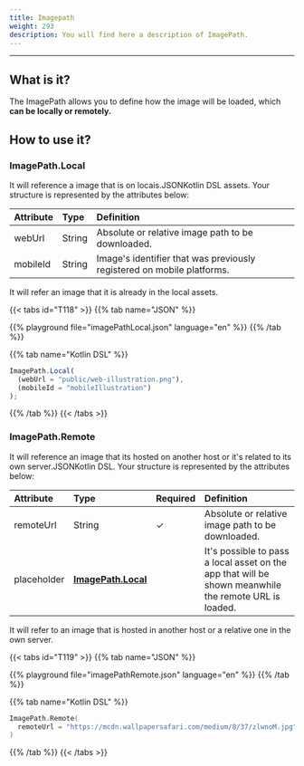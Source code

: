 ```yaml
---
title: Imagepath
weight: 293
description: You will find here a description of ImagePath.
---
```


---

## What is it?

The ImagePath allows you to define how the image will be loaded, which **can be locally or remotely.**

## How to use it?

### ImagePath.Local

It will reference a image that is on locais.JSONKotlin DSL assets. Your structure is represented by the attributes below:

| **Attribute** | **Type** | **Definition**                                                         |
| :------------ | :------- | :--------------------------------------------------------------------- |
| webUrl        | String   | Absolute or relative image path to be downloaded.                      |
| mobileId      | String   | Image's identifier that was previously registered on mobile platforms. |

It will refer an image that it is already in the local assets.

{{< tabs id="T118" >}}
{{% tab name="JSON" %}}

<!-- json-playground:imagePathLocal.json
{
  "_beagleComponent_": "beagle:image",
      "path": {
        "_beagleImagePath_": "local",
        "url": "public/web-illustration.png",
        "mobileId": "mobileIllustration"
      }
}
-->

{{% playground file="imagePathLocal.json" language="en" %}}
{{% /tab %}}

{{% tab name="Kotlin DSL" %}}

```javascript
ImagePath.Local(
  (webUrl = "public/web-illustration.png"),
  (mobileId = "mobileIllustration")
);
```

{{% /tab %}}
{{< /tabs >}}

### ImagePath.Remote

It will reference an image that its hosted on another host or it's related to its own server.JSONKotlin DSL. Your structure is represented by the attributes below:

| **Attribute** | **Type**                                                                                 | Required | **Definition**                                                                                        |
| :------------ | :--------------------------------------------------------------------------------------- | :------- | :---------------------------------------------------------------------------------------------------- |
| remoteUrl     | String                                                                                   | ✓        | Absolute or relative image path to be downloaded.                                                     |
| placeholder   | **​**[**ImagePath.Local**](/home/api/components/ui/image/imagepath/#imagepathlocal)**​** |          | It's possible to pass a local asset on the app that will be shown meanwhile the remote URL is loaded. |

It will refer to an image that is hosted in another host or a relative one in the own server.

{{< tabs id="T119" >}}
{{% tab name="JSON" %}}

<!-- json-playground:imagePathRemote.json
{
  "_beagleComponent_": "beagle:image",
"path": {
"_beagleImagePath_": "remote",
"url": "https://mcdn.wallpapersafari.com/medium/8/37/zlwnoM.jpg"
}
}
-->

{{% playground file="imagePathRemote.json" language="en" %}}
{{% /tab %}}

{{% tab name="Kotlin DSL" %}}

```kotlin
ImagePath.Remote(
  remoteUrl = "https://mcdn.wallpapersafari.com/medium/8/37/zlwnoM.jpg"
)
```

{{% /tab %}}
{{< /tabs >}}
